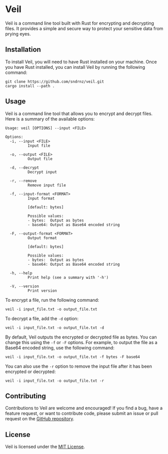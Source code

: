 # Veil

Veil is a command line tool built with Rust for encrypting and decrypting files. It provides a simple and secure way to protect your sensitive data from prying eyes.

## Installation

To install Veil, you will need to have Rust installed on your machine. Once you have Rust installed, you can install Veil by running the following command:

```shell
git clone https://github.com/sndrnz/veil.git
cargo install --path .
```

## Usage

Veil is a command line tool that allows you to encrypt and decrypt files. Here is a summary of the available options:

```shell
Usage: veil [OPTIONS] --input <FILE>

Options:
  -i, --input <FILE>
          Input file

  -o, --output <FILE>
          Output file

  -d, --decrypt
          Decrypt input

  -r, --remove
          Remove input file

  -f, --input-format <FORMAT>
          Input format

          [default: bytes]

          Possible values:
          - bytes:  Output as bytes
          - base64: Output as Base64 encoded string

  -F, --output-format <FORMAT>
          Output format

          [default: bytes]

          Possible values:
          - bytes:  Output as bytes
          - base64: Output as Base64 encoded string

  -h, --help
          Print help (see a summary with '-h')

  -V, --version
          Print version
```

To encrypt a file, run the following command:

```
veil -i input_file.txt -o output_file.txt
```

To decrypt a file, add the `-d` option:

```
veil -i input_file.txt -o output_file.txt -d
```

By default, Veil outputs the encrypted or decrypted file as bytes. You can change this using the `-f` or `-F` options. For example, to output the file as a Base64 encoded string, use the following command:

```
veil -i input_file.txt -o output_file.txt -f bytes -F base64
```

You can also use the `-r` option to remove the input file after it has been encrypted or decrypted:

```
veil -i input_file.txt -o output_file.txt -r
```

## Contributing

Contributions to Veil are welcome and encouraged! If you find a bug, have a feature request, or want to contribute code, please submit an issue or pull request on the [GitHub repository](https://github.com/sndrnz/veil).

## License

Veil is licensed under the [MIT License](https://github.com/your_username/veil/blob/main/LICENSE).
